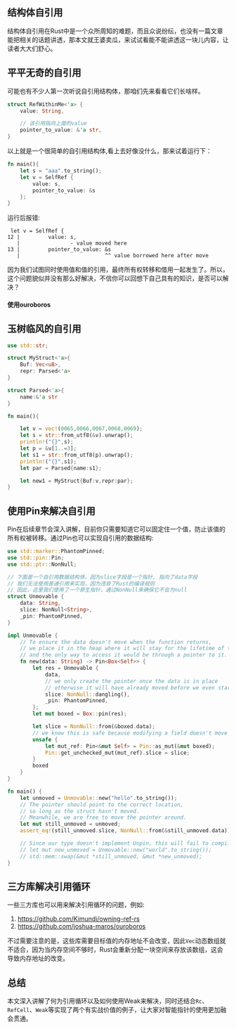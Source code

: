## 结构体自引用
结构体自引用在Rust中是一个众所周知的难题，而且众说纷纭，也没有一篇文章能把相关的话题讲透，那本文就王婆卖瓜，来试试看能不能讲透这一块儿内容，让读者大大们舒心。

## 平平无奇的自引用
可能也有不少人第一次听说自引用结构体，那咱们先来看看它们长啥样。

```rust
struct RefWithinMe<'a> {
    value: String,

    // 该引用指向上面的value
    pointer_to_value: &'a str,
}
```
以上就是一个很简单的自引用结构体,看上去好像没什么，那来试着运行下：
```rust
fn main(){
    let s = "aaa".to_string();
    let v = SelfRef {
        value: s,
        pointer_to_value: &s
    };
}
```

运行后报错:
```console
 let v = SelfRef {
12 |         value: s,
   |                - value moved here
13 |         pointer_to_value: &s
   |                           ^^ value borrowed here after move
```

因为我们试图同时使用值和值的引用，最终所有权转移和借用一起发生了。所以，这个问题貌似并没有那么好解决，不信你可以回想下自己具有的知识，是否可以解决？

#### 使用ouroboros

## 玉树临风的自引用
```rust
use std::str;

struct MyStruct<'a>{
    Buf: Vec<u8>,
    repr: Parsed<'a>
}

struct Parsed<'a>{
    name:&'a str
}

fn main(){

    let v = vec!(0065,0066,0067,0068,0069);
    let s = str::from_utf8(&v).unwrap();
    println!("{}",s);
    let p = &v[1..=3];
    let s1 = str::from_utf8(p).unwrap();
    println!("{}",s1);
    let par = Parsed{name:s1};

    let new1 = MyStruct{Buf:v,repr:par};
}
```

## 使用Pin来解决自引用
Pin在后续章节会深入讲解，目前你只需要知道它可以固定住一个值，防止该值的所有权被转移。通过Pin也可以实现自引用的数据结构:
```rust
use std::marker::PhantomPinned;
use std::pin::Pin;
use std::ptr::NonNull;

// 下面是一个自引用数据结构体，因为slice字段是一个指针, 指向了data字段
// 我们无法使用普通引用来实现，因为违背了Rust的编译规则
// 因此，这里我们使用了一个原生指针，通过NonNull来确保它不会为null
struct Unmovable {
    data: String,
    slice: NonNull<String>,
    _pin: PhantomPinned,
}

impl Unmovable {
    // To ensure the data doesn't move when the function returns,
    // we place it in the heap where it will stay for the lifetime of the object,
    // and the only way to access it would be through a pointer to it.
    fn new(data: String) -> Pin<Box<Self>> {
        let res = Unmovable {
            data,
            // we only create the pointer once the data is in place
            // otherwise it will have already moved before we even started
            slice: NonNull::dangling(),
            _pin: PhantomPinned,
        };
        let mut boxed = Box::pin(res);

        let slice = NonNull::from(&boxed.data);
        // we know this is safe because modifying a field doesn't move the whole struct
        unsafe {
            let mut_ref: Pin<&mut Self> = Pin::as_mut(&mut boxed);
            Pin::get_unchecked_mut(mut_ref).slice = slice;
        }
        boxed
    }
}

fn main() {
    let unmoved = Unmovable::new("hello".to_string());
    // The pointer should point to the correct location,
    // so long as the struct hasn't moved.
    // Meanwhile, we are free to move the pointer around.
    let mut still_unmoved = unmoved;
    assert_eq!(still_unmoved.slice, NonNull::from(&still_unmoved.data));

    // Since our type doesn't implement Unpin, this will fail to compile:
    // let mut new_unmoved = Unmovable::new("world".to_string());
    // std::mem::swap(&mut *still_unmoved, &mut *new_unmoved);
}
```


## 三方库解决引用循环
一些三方库也可以用来解决引用循环的问题，例如:

1. https://github.com/Kimundi/owning-ref-rs
2. https://github.com/joshua-maros/ouroboros

不过需要注意的是，这些库需要目标值的内存地址不会改变，因此`Vec`动态数组就不适合，因为当内存空间不够时，Rust会重新分配一块空间来存放该数组，这会导致内存地址的改变。


## 总结
本文深入讲解了何为引用循环以及如何使用Weak来解决，同时还结合`Rc`、`RefCell`、`Weak`等实现了两个有实战价值的例子，让大家对智能指针的使用更加融会贯通。
